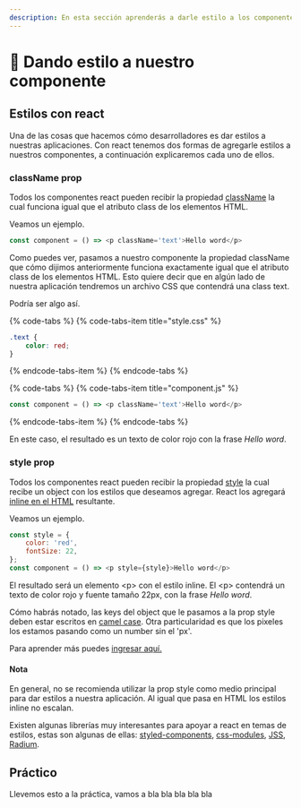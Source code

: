 ```yaml
---
description: En esta sección aprenderás a darle estilo a los componentes.
---
```


# 💅 Dando estilo a nuestro  componente

## Estilos con react

Una de las cosas que hacemos cómo desarrolladores es dar estilos a nuestras aplicaciones. Con react tenemos dos formas de agregarle estilos a nuestros componentes, a continuación explicaremos cada uno de ellos.

### className prop

Todos los componentes react pueden recibir la propiedad [className](https://reactjs.org/docs/faq-styling.html) la cual funciona igual que el atributo class de los elementos HTML. 

Veamos un ejemplo.

```javascript
const component = () => <p className='text'>Hello word</p>
```

Como puedes ver, pasamos a nuestro componente la propiedad className que cómo dijimos anteriormente funciona exactamente igual que el atributo class de los elementos HTML. Esto quiere decir que en algún lado de nuestra aplicación tendremos un archivo CSS que contendrá una class text. 

Podría ser algo así.

{% code-tabs %}
{% code-tabs-item title="style.css" %}
```css
.text {
    color: red;
}
```
{% endcode-tabs-item %}
{% endcode-tabs %}

{% code-tabs %}
{% code-tabs-item title="component.js" %}
```javascript
const component = () => <p className='text'>Hello word</p>
```
{% endcode-tabs-item %}
{% endcode-tabs %}

En este caso, el resultado es un texto de color rojo con la frase _Hello word_.

### style prop

Todos los componentes react pueden recibir la propiedad [style](https://reactjs.org/docs/dom-elements.html#style) la cual recibe un object con los estilos que deseamos agregar. React los agregará [inline en el HTML](https://www.w3schools.com/html/html_styles.asp) resultante.

Veamos un ejemplo.

```javascript
const style = {
    color: 'red',
    fontSize: 22,
};
const component = () => <p style={style}>Hello word</p>
```

El resultado será un elemento &lt;p&gt; con el estilo inline. El &lt;p&gt; contendrá un texto de color rojo y fuente tamaño 22px, con la frase _Hello word_.

Cómo habrás notado, las keys del object que le pasamos a la prop style deben estar escritos en [camel case](https://en.wikipedia.org/wiki/Camel_case). Otra particularidad es que los pixeles los estamos pasando como un number sin el 'px'.

Para aprender más puedes [ingresar aquí.](https://reactjs.org/docs/dom-elements.html#style)

#### Nota

En general, no se recomienda utilizar la prop style como medio principal para dar estilos a nuestra aplicación. Al igual que pasa en HTML los estilos inline no escalan.

Existen algunas librerías muy interesantes para apoyar a react en temas de estilos, estas son algunas de ellas: [styled-components](https://www.styled-components.com/), [css-modules](https://github.com/css-modules/css-modules), [JSS](http://cssinjs.org/), [Radium](https://github.com/FormidableLabs/radium).

## Práctico

Llevemos esto a la práctica, vamos a bla bla bla bla bla

